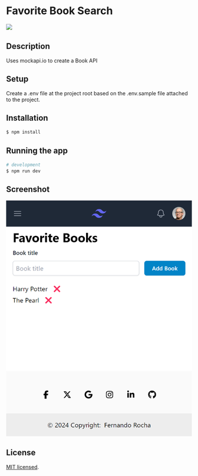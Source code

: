 # Favorite Book Search
<img src="https://upload.wikimedia.org/wikipedia/commons/a/a7/React-icon.svg" width="150px"/>

## Description
Uses mockapi.io to create a Book API

## Setup
Create a .env file at the project root based on the .env.sample file attached to the project.


## Installation

```bash
$ npm install
```

## Running the app

```bash
# development
$ npm run dev
```


## Screenshot

<img src="./doc/screenshot.png" width="600px"/>


## License

[MIT licensed](LICENSE).
